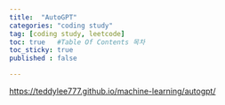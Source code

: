 ```yaml
---
title:  "AutoGPT"
categories: "coding study"
tag: [coding study, leetcode]
toc: true   #Table Of Contents 목차 
toc_sticky: true
published : false

---
```


https://teddylee777.github.io/machine-learning/autogpt/